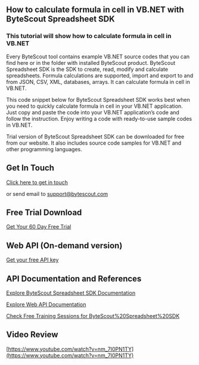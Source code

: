 ## How to calculate formula in cell in VB.NET with ByteScout Spreadsheet SDK

### This tutorial will show how to calculate formula in cell in VB.NET

Every ByteScout tool contains example VB.NET source codes that you can find here or in the folder with installed ByteScout product. ByteScout Spreadsheet SDK is the SDK to create, read, modify and calculate spreadsheets. Formula calculations are supported, import and export to and from JSON, CSV, XML, databases, arrays. It can calculate formula in cell in VB.NET.

This code snippet below for ByteScout Spreadsheet SDK works best when you need to quickly calculate formula in cell in your VB.NET application. Just copy and paste the code into your VB.NET application’s code and follow the instruction. Enjoy writing a code with ready-to-use sample codes in VB.NET.

Trial version of ByteScout Spreadsheet SDK can be downloaded for free from our website. It also includes source code samples for VB.NET and other programming languages.

## Get In Touch

[Click here to get in touch](https://bytescout.zendesk.com/hc/en-us/requests/new?subject=ByteScout%20Spreadsheet%20SDK%20Question)

or send email to [support@bytescout.com](mailto:support@bytescout.com?subject=ByteScout%20Spreadsheet%20SDK%20Question) 

## Free Trial Download

[Get Your 60 Day Free Trial](https://bytescout.com/download/web-installer?utm_source=github-readme)

## Web API (On-demand version)

[Get your free API key](https://pdf.co/documentation/api?utm_source=github-readme)

## API Documentation and References

[Explore ByteScout Spreadsheet SDK Documentation](https://bytescout.com/documentation/index.html?utm_source=github-readme)

[Explore Web API Documentation](https://pdf.co/documentation/api?utm_source=github-readme)

[Check Free Training Sessions for ByteScout%20Spreadsheet%20SDK](https://academy.bytescout.com/)

## Video Review

[https://www.youtube.com/watch?v=nm_7I0PN1TY](https://www.youtube.com/watch?v=nm_7I0PN1TY)